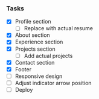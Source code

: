 ### Tasks

- [x] Profile section
  - [ ] Replace with actual resume
- [x] About section
- [x] Experience section
- [x] Projects section
  - [ ] Add actual projects
- [x] Contact section
- [x] Footer
- [ ] Responsive design
- [ ] Adjust indicator arrow position
- [ ] Deploy
